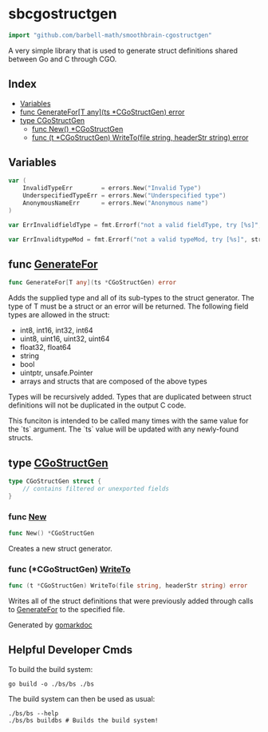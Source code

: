 <!-- gomarkdoc:embed:start -->

<!-- Code generated by gomarkdoc. DO NOT EDIT -->

# sbcgostructgen

```go
import "github.com/barbell-math/smoothbrain-cgostructgen"
```

A very simple library that is used to generate struct definitions shared between Go and C through CGO.

## Index

- [Variables](<#variables>)
- [func GenerateFor\[T any\]\(ts \*CGoStructGen\) error](<#GenerateFor>)
- [type CGoStructGen](<#CGoStructGen>)
  - [func New\(\) \*CGoStructGen](<#New>)
  - [func \(t \*CGoStructGen\) WriteTo\(file string, headerStr string\) error](<#CGoStructGen.WriteTo>)


## Variables

<a name="InvalidTypeErr"></a>

```go
var (
    InvalidTypeErr        = errors.New("Invalid Type")
    UnderspecifiedTypeErr = errors.New("Underspecified type")
    AnonymousNameErr      = errors.New("Anonymous name")
)
```

<a name="ErrInvalidfieldType"></a>

```go
var ErrInvalidfieldType = fmt.Errorf("not a valid fieldType, try [%s]", strings.Join(_fieldTypeNames, ", "))
```

<a name="ErrInvalidtypeMod"></a>

```go
var ErrInvalidtypeMod = fmt.Errorf("not a valid typeMod, try [%s]", strings.Join(_typeModNames, ", "))
```

<a name="GenerateFor"></a>
## func [GenerateFor](<https://github.com/barbell-math/smoothbrain-cgoStructGen/blob/main/structGen.go#L138>)

```go
func GenerateFor[T any](ts *CGoStructGen) error
```

Adds the supplied type and all of its sub\-types to the struct generator. The type of T must be a struct or an error will be returned. The following field types are allowed in the struct:

- int8, int16, int32, int64
- uint8, uint16, uint32, uint64
- float32, float64
- string
- bool
- uintptr, unsafe.Pointer
- arrays and structs that are composed of the above types

Types will be recursively added. Types that are duplicated between struct definitions will not be duplicated in the output C code.

This funciton is intended to be called many times with the same value for the \`ts\` argument. The \`ts\` value will be updated with any newly\-found structs.

<a name="CGoStructGen"></a>
## type [CGoStructGen](<https://github.com/barbell-math/smoothbrain-cgoStructGen/blob/main/structGen.go#L55-L58>)



```go
type CGoStructGen struct {
    // contains filtered or unexported fields
}
```

<a name="New"></a>
### func [New](<https://github.com/barbell-math/smoothbrain-cgoStructGen/blob/main/structGen.go#L115>)

```go
func New() *CGoStructGen
```

Creates a new struct generator.

<a name="CGoStructGen.WriteTo"></a>
### func \(\*CGoStructGen\) [WriteTo](<https://github.com/barbell-math/smoothbrain-cgoStructGen/blob/main/structGen.go#L296>)

```go
func (t *CGoStructGen) WriteTo(file string, headerStr string) error
```

Writes all of the struct definitions that were previously added through calls to [GenerateFor](<#GenerateFor>) to the specified file.

Generated by [gomarkdoc](<https://github.com/princjef/gomarkdoc>)


<!-- gomarkdoc:embed:end -->

## Helpful Developer Cmds

To build the build system:

```
go build -o ./bs/bs ./bs
```

The build system can then be used as usual:

```
./bs/bs --help
./bs/bs buildbs # Builds the build system!
```
